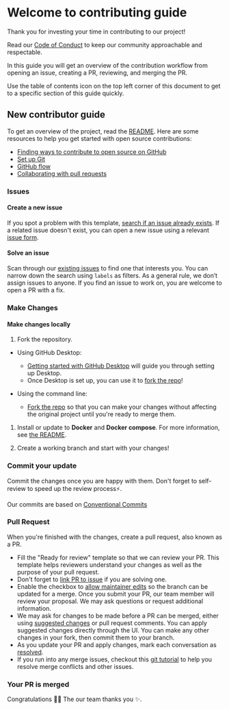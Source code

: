 # Welcome to contributing guide

Thank you for investing your time in contributing to our project!

Read our
[Code of Conduct](https://www.contributor-covenant.org/version/2/0/code_of_conduct/)
to keep our community approachable and respectable.

In this guide you will
get an overview of the contribution
workflow from opening an issue, creating a PR, reviewing, and merging the PR.

Use the table of contents icon on the top left corner
of this document to get to a specific section of this guide quickly.

## New contributor guide

To get an overview of the project,
read the [README](README.md). Here are some resources
to help you get started with open source contributions:

- [Finding ways to contribute to open source on GitHub](https://docs.github.com/en/get-started/exploring-projects-on-github/finding-ways-to-contribute-to-open-source-on-github)
- [Set up Git](https://docs.github.com/en/get-started/quickstart/set-up-git)
- [GitHub flow](https://docs.github.com/en/get-started/quickstart/github-flow)
- [Collaborating with pull requests](https://docs.github.com/en/github/collaborating-with-pull-requests)

### Issues

#### Create a new issue

If you spot a problem with this template,
[search if an issue already exists](https://docs.github.com/en/github/searching-for-information-on-github/searching-on-github/searching-issues-and-pull-requests#search-by-the-title-body-or-comments).
If a related issue doesn't exist, you can open a new issue using a relevant [issue form](https://github.com/VilnaCRM-Org/frontend-ssr-template/issues/new).

#### Solve an issue

Scan through our [existing issues](https://github.com/VilnaCRM-Org/frontend-ssr-template/issues)
to find one that interests you. You can narrow down the search using `labels` as filters.
As a general rule, we don’t assign issues to anyone.
If you find an issue to work on, you are welcome to open a PR with a fix.

### Make Changes

#### Make changes locally

1. Fork the repository.

- Using GitHub Desktop:

  - [Getting started with GitHub Desktop](https://docs.github.com/en/desktop/installing-and-configuring-github-desktop/getting-started-with-github-desktop)
    will guide you through setting up Desktop.
  - Once Desktop is set up, you can use
    it to [fork the repo](https://docs.github.com/en/desktop/contributing-and-collaborating-using-github-desktop/cloning-and-forking-repositories-from-github-desktop)!

- Using the command line:
  - [Fork the repo](https://docs.github.com/en/github/getting-started-with-github/fork-a-repo#fork-an-example-repository)
    so that you can make your changes without affecting the original project until
    you're ready to merge them.

1. Install or update to **Docker** and **Docker compose**. For more information, see [the README](README.md).

2. Create a working branch and start with your changes!

### Commit your update

Commit the changes once you are happy with them.
Don't forget to self-review to speed up the review process:zap:.

Our commits are based on [Conventional Commits](https://www.conventionalcommits.org/en/v1.0.0/)

### Pull Request

When you're finished with the changes, create a pull request, also known as a PR.

- Fill the "Ready for review" template so that we can
  review your PR. This template helps reviewers understand your changes as well
  as the purpose of your pull request.
- Don't forget to [link PR to issue](https://docs.github.com/en/issues/tracking-your-work-with-issues/linking-a-pull-request-to-an-issue)
  if you are solving one.
- Enable the checkbox to [allow maintainer edits](https://docs.github.com/en/github/collaborating-with-issues-and-pull-requests/allowing-changes-to-a-pull-request-branch-created-from-a-fork)
  so the branch can be updated for a merge. Once you submit your PR, our team member
  will review your proposal. We may ask questions or request additional information.
- We may ask for changes to be made before a PR can be merged, either using
  [suggested changes](https://docs.github.com/en/github/collaborating-with-issues-and-pull-requests/incorporating-feedback-in-your-pull-request)
  or pull request comments. You can apply suggested changes directly through the UI.
  You can make any other changes in your fork, then commit them to your branch.
- As you update your PR and apply changes, mark each conversation as
  [resolved](https://docs.github.com/en/github/collaborating-with-issues-and-pull-requests/commenting-on-a-pull-request#resolving-conversations).
- If you run into any merge issues, checkout this
  [git tutorial](https://github.com/skills/resolve-merge-conflicts) to help you
  resolve merge conflicts and other issues.

### Your PR is merged

Congratulations :tada::tada: The our team thanks you :sparkles:.

